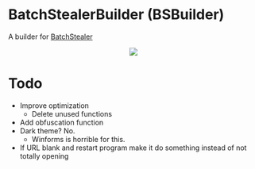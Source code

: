 # BatchStealerBuilder (BSBuilder)
A builder for [BatchStealer](https://github.com/Takaovi/BatchStealer)

  <p align="center">
  <img src="https://i.imgur.com/mnyPkvw.png">
  </p>

# Todo
* Improve optimization
  * Delete unused functions
* Add obfuscation function
* Dark theme? No.
  * Winforms is horrible for this. 
* If URL blank and restart program make it do something instead of not totally opening
